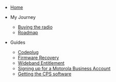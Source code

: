 - [Home]()

- My Journey
    - [Buying the radio](buying-the-radio.md)
    - [Roadmap](roadmap.md)

- Guides
    - [Codeplug](zones-and-channels.md)
    - [Firmware Recovery](firmware-recovery-guide.md)
    - [Wideband Entitlement](wideband-installation-guide.md)
    - [Signing up for a Motorola Business Account](motorola-business-account.md)
    - [Getting the CPS software](cps.md)